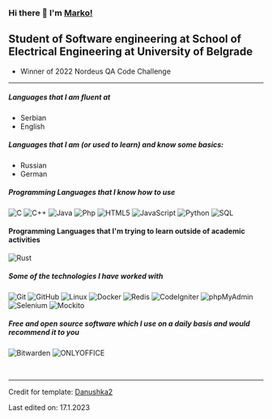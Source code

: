 ### Hi there 👋 I'm [Marko!](https://github.com/remaxsrb)


## Student of Software engineering at School of Electrical Engineering at University of Belgrade

- Winner of 2022 Nordeus QA Code Challenge

---
##### Languages that I am fluent at
- Serbian
- English
##### Languages that I am (or used to learn) and know some basics:
- Russian
- German


##### Programming Languages that I know how to use

![C](https://img.shields.io/badge/-C-222222?style=flat&logo=c)
![C++](https://img.shields.io/badge/-C++-222222?style=flat&logo=c%2B%2B)
![Java](https://img.shields.io/badge/-Java-222222?style=flat&logo=java)
![Php](https://img.shields.io/badge/-Php-222222?style=flat&logo=Php)
![HTML5](https://img.shields.io/badge/-HTML5-222222?style=flat&logo=html5)
![JavaScript](https://img.shields.io/badge/-JavaScript-222222?style=flat&logo=javascript)
![Python](https://img.shields.io/badge/-Python-222222?style=flat&logo=python)
![SQL](https://img.shields.io/badge/-SQL-222222?style=flat&logo=mysql)

#### Programming Languages that I'm trying to learn outside of academic activities

![Rust](https://img.shields.io/badge/-Rust-222222?style=flat&logo=Rust)

##### Some of the technologies I have worked with

![Git](https://img.shields.io/badge/-Git-222222?style=flat&logo=git&logoColor=F05032)
![GitHub](https://img.shields.io/badge/-GitHub-222222?style=flat&logo=github&logoColor=181717)
![Linux](https://img.shields.io/badge/-Linux-222222?style=flat&logo=linux&logoColor=FCC624)
![Docker](https://img.shields.io/badge/-Docker-222222?style=flat-square&logo=docker)
![Redis](https://img.shields.io/badge/-Redis-222222?style=flat-square&logo=Redis)
![CodeIgniter](https://img.shields.io/badge/-CodeIgniter-222222?style=flat-square&logo=CodeIgniter)
![phpMyAdmin](https://img.shields.io/badge/-phpMyAdmin-222222?style=flat-square&logo=phpMyAdmin)
![Selenium](https://img.shields.io/badge/-Selenium-222222?style=flat-square&logo=Selenium)
![Mockito](https://img.shields.io/badge/-Mockito-222222?style=flat-square&logo=Mockito)

##### Free and open source software which I use on a daily basis and would recommend it to you

![Bitwarden](https://img.shields.io/badge/-Bitwarden-222222?style=flat-square&logo=Bitwarden)
![ONLYOFFICE](https://img.shields.io/badge/-ONLYOFFICE-222222?style=flat-square&logo=ONLYOFFICE)

<br/>

---

Credit for template: [Danushka2](https://github.com/Danushka2)

Last edited on: 17.1.2023
